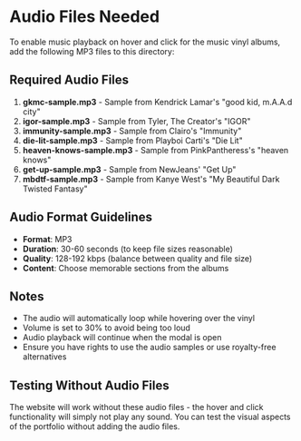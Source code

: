 # Audio Files Needed

To enable music playback on hover and click for the music vinyl albums, add the following MP3 files to this directory:

## Required Audio Files

1. **gkmc-sample.mp3** - Sample from Kendrick Lamar's "good kid, m.A.A.d city"
2. **igor-sample.mp3** - Sample from Tyler, The Creator's "IGOR"
3. **immunity-sample.mp3** - Sample from Clairo's "Immunity"
4. **die-lit-sample.mp3** - Sample from Playboi Carti's "Die Lit"
5. **heaven-knows-sample.mp3** - Sample from PinkPantheress's "heaven knows"
6. **get-up-sample.mp3** - Sample from NewJeans' "Get Up"
7. **mbdtf-sample.mp3** - Sample from Kanye West's "My Beautiful Dark Twisted Fantasy"

## Audio Format Guidelines

- **Format**: MP3
- **Duration**: 30-60 seconds (to keep file sizes reasonable)
- **Quality**: 128-192 kbps (balance between quality and file size)
- **Content**: Choose memorable sections from the albums

## Notes

- The audio will automatically loop while hovering over the vinyl
- Volume is set to 30% to avoid being too loud
- Audio playback will continue when the modal is open
- Ensure you have rights to use the audio samples or use royalty-free alternatives

## Testing Without Audio Files

The website will work without these audio files - the hover and click functionality will simply not play any sound. You can test the visual aspects of the portfolio without adding the audio files.
